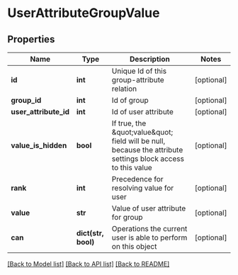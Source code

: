 # UserAttributeGroupValue

## Properties
Name | Type | Description | Notes
------------ | ------------- | ------------- | -------------
**id** | **int** | Unique Id of this group-attribute relation | [optional] 
**group_id** | **int** | Id of group | [optional] 
**user_attribute_id** | **int** | Id of user attribute | [optional] 
**value_is_hidden** | **bool** | If true, the \&quot;value\&quot; field will be null, because the attribute settings block access to this value | [optional] 
**rank** | **int** | Precedence for resolving value for user | [optional] 
**value** | **str** | Value of user attribute for group | [optional] 
**can** | **dict(str, bool)** | Operations the current user is able to perform on this object | [optional] 

[[Back to Model list]](../README.md#documentation-for-models) [[Back to API list]](../README.md#documentation-for-api-endpoints) [[Back to README]](../README.md)


